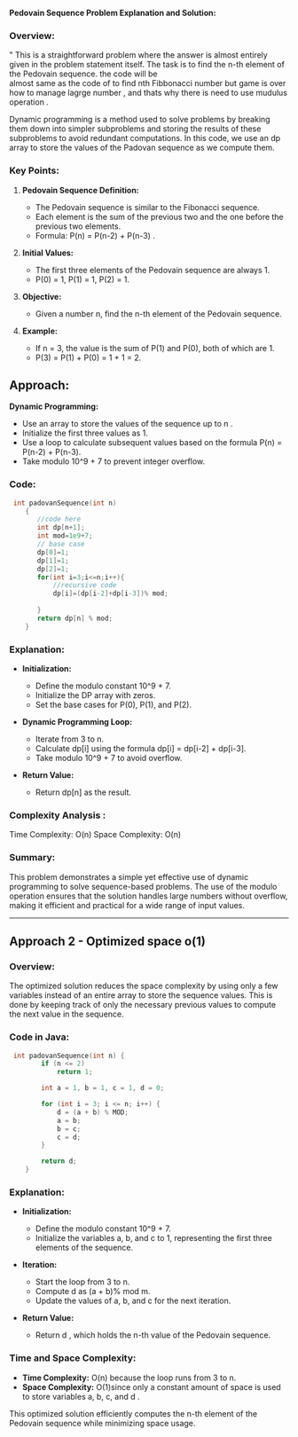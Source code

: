 **Pedovain Sequence Problem Explanation and Solution:**

### Overview:
" This is a straightforward problem where the answer is almost entirely given in the problem statement itself. The task is to find the n-th element of the Pedovain sequence. the code will be  
  almost same as the code of to find  nth Fibbonacci number but game is over how to manage lagrge number , and thats why there is need to use mudulus operation .

  Dynamic programming is a method used to solve problems by breaking them down into simpler subproblems and storing the results of these subproblems to avoid redundant computations.
  In this code, we use an dp array to store the values of the Padovan sequence as we compute them.

### Key Points:
1. **Pedovain Sequence Definition:**
   - The Pedovain sequence is similar to the Fibonacci sequence.
   - Each element is the sum of the previous two and the one before the previous two elements.
   - Formula: P(n) = P(n-2) + P(n-3) .

2. **Initial Values:**
   - The first three elements of the Pedovain sequence are always 1.
   - P(0) = 1, P(1) = 1, P(2) = 1.

3. **Objective:**
   - Given a number n, find the  n-th element of the Pedovain sequence.

4. **Example:**
   - If n = 3, the value is the sum of P(1) and P(0), both of which are 1.
   - P(3) = P(1) + P(0) = 1 + 1 = 2.

## Approach:
 **Dynamic Programming:**
   - Use an array to store the values of the sequence up to n .
   - Initialize the first three values as 1.
   - Use a loop to calculate subsequent values based on the formula P(n) = P(n-2) + P(n-3).
   - Take modulo 10^9 + 7 to prevent integer overflow.

### Code:
```cpp
 int padovanSequence(int n)
    {
       //code here
       int dp[n+1];
       int mod=1e9+7;
       // base case
       dp[0]=1;
       dp[1]=1;
       dp[2]=1;
       for(int i=3;i<=n;i++){
           //recursive code
           dp[i]=(dp[i-2]+dp[i-3])% mod;
           
       }
       return dp[n] % mod;
    }

```

### Explanation:
- **Initialization:** 
  - Define the modulo constant 10^9 + 7.
  - Initialize the DP array with zeros.
  - Set the base cases for P(0), P(1), and P(2).

- **Dynamic Programming Loop:**
  - Iterate from 3 to n.
  - Calculate dp[i] using the formula dp[i] = dp[i-2] + dp[i-3].
  - Take modulo 10^9 + 7 to avoid overflow.

- **Return Value:**
  - Return dp[n] as the result.

### Complexity Analysis :
Time Complexity: O(n)
Space Complexity: O(n)

### Summary:
This problem demonstrates a simple yet effective use of dynamic programming to solve sequence-based problems. The use of the modulo operation ensures that the solution handles large numbers without overflow, making it efficient and practical for a wide range of input values.

---

## Approach 2 - Optimized space o(1)


### Overview:
The optimized solution reduces the space complexity by using only a few variables instead of an entire array to store the sequence values. This is done by keeping track of only the necessary previous values to compute the next value in the sequence.

### Code in Java:
```cpp
 int padovanSequence(int n) {
        if (n <= 2)
            return 1;

        int a = 1, b = 1, c = 1, d = 0;

        for (int i = 3; i <= n; i++) {
            d = (a + b) % MOD;
            a = b;
            b = c;
            c = d;
        }

        return d;
    }
```

### Explanation:
- **Initialization:** 
  - Define the modulo constant 10^9 + 7.
  - Initialize the variables  a, b, and c to 1, representing the first three elements of the sequence.

- **Iteration:**
  - Start the loop from 3 to n.
  - Compute d as (a + b)% mod m.
  - Update the values of a, b, and c for the next iteration.

- **Return Value:**
  - Return d , which holds the n-th value of the Pedovain sequence.

### Time and Space Complexity:
- **Time Complexity:** O(n) because the loop runs from 3 to n.
- **Space Complexity:** O(1)since only a constant amount of space is used to store variables a, b, c, and d .

This optimized solution efficiently computes the n-th element of the Pedovain sequence while minimizing space usage.


